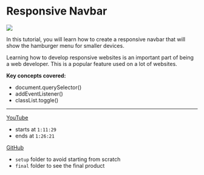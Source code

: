 # Responsive Navbar

![](https://www.freecodecamp.org/news/content/images/2021/03/navbar-1.png)

In this tutorial, you will learn how to create a responsive navbar that will show the hamburger menu for smaller devices.

Learning how to develop responsive websites is an important part of being a web developer. This is a popular feature used on a lot of websites.

**Key concepts covered:**

- document.querySelector()
- addEventListener()
- classList.toggle()

---
[YouTube](https://www.youtube.com/watch?v=3PHXvlpOkf4&t=4289s)
- starts at `1:11:29`
- ends at `1:26:21`

[GitHub](https://github.com/john-smilga/javascript-basic-projects/tree/master/4-navbar)
- `setup` folder to avoid starting from scratch
- `final` folder to see the final product